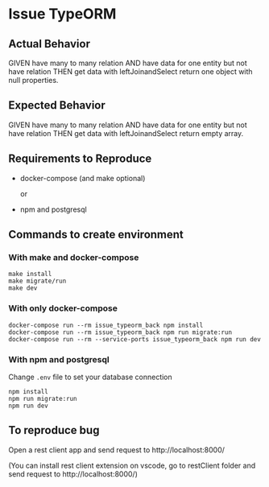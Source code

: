 # Issue TypeORM

## Actual Behavior

GIVEN have many to many relation
AND have data for one entity but not have relation
THEN get data with leftJoinandSelect return one object with null properties.

## Expected Behavior

GIVEN have many to many relation
AND have data for one entity but not have relation
THEN get data with leftJoinandSelect return empty array.

## Requirements to Reproduce

- docker-compose (and make optional)

  or

- npm and postgresql

## Commands to create environment

### With make and docker-compose

```shell
make install
make migrate/run
make dev
```

### With only docker-compose

```shell
docker-compose run --rm issue_typeorm_back npm install
docker-compose run --rm issue_typeorm_back npm run migrate:run
docker-compose run --rm --service-ports issue_typeorm_back npm run dev
```

### With npm and postgresql

Change `.env` file to set your database connection

```shell
npm install
npm run migrate:run
npm run dev
```

## To reproduce bug

Open a rest client app and send request to http://localhost:8000/

(You can install rest client extension on vscode, go to restClient folder and send request to http://localhost:8000/)

